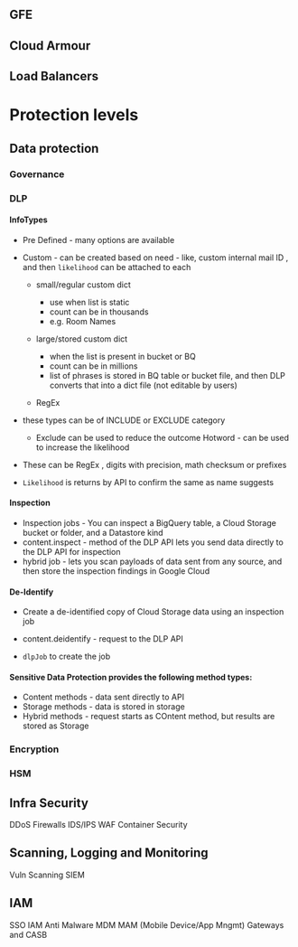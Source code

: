 

## GFE



## Cloud Armour


## Load Balancers




# Protection levels

## Data protection

### Governance

### DLP

#### InfoTypes

* Pre Defined - many options are available
* Custom - can be created based on need - like, custom internal mail ID , and then `likelihood` can be attached to each
    * small/regular custom dict
        * use when list is static 
        * count can be in thousands
        * e.g. Room Names
    * large/stored custom dict
        * when the list is present in bucket or BQ
        * count can be in millions
        * list of phrases is stored in BQ table or bucket file, and then DLP converts that into a dict file (not editable by users)

    * RegEx

* these types can be of INCLUDE or EXCLUDE category
    * Exclude can be used to reduce the outcome
    Hotword - can be used to increase the likelihood
* These can be RegEx , digits with precision, math checksum or prefixes
* `Likelihood` is returns by API to confirm the same as name suggests

#### Inspection 

* Inspection jobs -  You can inspect a BigQuery table, a Cloud Storage bucket or folder, and a Datastore kind
* content.inspect -  method of the DLP API lets you send data directly to the DLP API for inspection
* hybrid job - lets you scan payloads of data sent from any source, and then store the inspection findings in Google Cloud

#### De-Identify

* Create a de-identified copy of Cloud Storage data using an inspection job
* content.deidentify - request to the DLP API

* `dlpJob` to create the job

#### Sensitive Data Protection provides the following method types:

* Content methods - data sent directly to API
* Storage methods - data is stored in storage
* Hybrid methods - request starts as COntent method, but results are stored as Storage





### Encryption

### HSM


## Infra Security

DDoS
Firewalls
IDS/IPS
WAF
Container Security

## Scanning, Logging and Monitoring

Vuln Scanning
SIEM


## IAM

SSO
IAM
Anti Malware
MDM MAM (Mobile Device/App Mngmt)
Gateways and CASB

